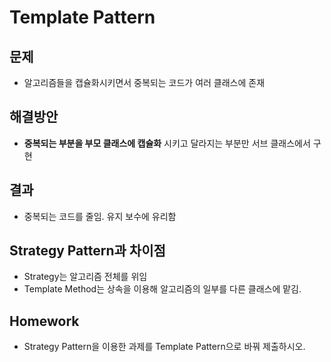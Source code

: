 # Template Pattern

## 문제  
- 알고리즘들을 캡슐화시키면서 중복되는 코드가 여러 클래스에 존재  

## 해결방안  
- **중복되는 부분을 부모 클래스에 캡슐화** 시키고 달라지는 부분만 서브 클래스에서 구현  

## 결과  
- 중복되는 코드를 줄임. 유지 보수에 유리함  

## Strategy Pattern과 차이점  
- Strategy는 알고리즘 전체를 위임  
- Template Method는 상속을 이용해 알고리즘의 일부를 다른 클래스에 맡김.

## Homework  
- Strategy Pattern을 이용한 과제를 Template Pattern으로 바꿔 제출하시오.  

